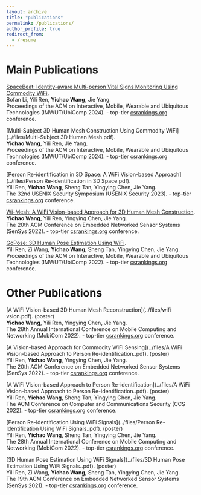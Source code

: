 ```yaml
---
layout: archive
title: "publications"
permalink: /publications/
author_profile: true
redirect_from:
  - /resume
---
```


Main Publications
======
[SpaceBeat: Identity-aware Multi-person Vital Signs Monitoring Using Commodity WiFi](../files/SpaceBeat.pdf).  
Bofan Li, Yili Ren, **Yichao Wang**, Jie Yang.  
Proceedings of the ACM on Interactive, Mobile, Wearable and Ubiquitous Technologies (IMWUT/UbiComp 2024). - top-tier [csrankings.org](https://csrankings.org/) conference.


[Multi-Subject 3D Human Mesh Construction Using Commodity WiFi](../files/Multi-Subject 3D Human Mesh.pdf).  
**Yichao Wang**, Yili Ren, Jie Yang.  
Proceedings of the ACM on Interactive, Mobile, Wearable and Ubiquitous Technologies (IMWUT/UbiComp 2024). - top-tier [csrankings.org](https://csrankings.org/) conference.

[Person Re-identification in 3D Space: A WiFi Vision-based Approach](../files/Person Re-identification in 3D Space.pdf).  
Yili Ren, **Yichao Wang**, Sheng Tan, Yingying Chen, Jie Yang.  
The 32nd USENIX Security Symposium (USENIX Security 2023). - top-tier [csrankings.org](https://csrankings.org/) conference.

[Wi-Mesh: A WiFi Vision-based Approach for 3D Human Mesh Construction](../files/Wi-Mesh.pdf).  
**Yichao Wang**, Yili Ren, Yingying Chen, Jie Yang.  
The 20th ACM Conference on Embedded Networked Sensor Systems (SenSys 2022). - top-tier [csrankings.org](https://csrankings.org/) conference.

[GoPose: 3D Human Pose Estimation Using WiFi](../files/GoPose.pdf).  
Yili Ren, Zi Wang, **Yichao Wang**, Sheng Tan, Yingying Chen, Jie Yang.
Proceedings of the ACM on Interactive, Mobile, Wearable and Ubiquitous Technologies (IMWUT/UbiComp 2022). - top-tier [csrankings.org](https://csrankings.org/) conference.


Other Publications
======
[A WiFi Vision-based 3D Human Mesh Reconstruction](../files/wifi vsion.pdf). (poster)  
**Yichao Wang**, Yili Ren, Yingying Chen, Jie Yang.  
The 28th Annual International Conference on Mobile Computing and Networking (MobiCom 2022). - top-tier [csrankings.org](https://csrankings.org/) conference.

[A Vision-based Approach for Commodity WiFi Sensing](../files/A WiFi Vision-based Approach to Person Re-identification..pdf). (poster)  
Yili Ren, **Yichao Wang**, Yingying Chen, Jie Yang.  
The 20th ACM Conference on Embedded Networked Sensor Systems (SenSys 2022). - top-tier [csrankings.org](https://csrankings.org/) conference.

[A WiFi Vision-based Approach to Person Re-identification](../files/A WiFi Vision-based Approach to Person Re-identification..pdf). (poster)  
Yili Ren, **Yichao Wang**, Sheng Tan, Yingying Chen, Jie Yang.  
The ACM Conference on Computer and Communications Security (CCS 2022). - top-tier [csrankings.org](https://csrankings.org/) conference.

[Person Re-Identification Using WiFi Signals](../files/Person Re-Identification Using WiFi Signals..pdf). (poster)  
Yili Ren, **Yichao Wang**, Sheng Tan, Yingying Chen, Jie Yang.  
The 28th Annual International Conference on Mobile Computing and Networking (MobiCom 2022). - top-tier [csrankings.org](https://csrankings.org/) conference.

[3D Human Pose Estimation Using WiFi Signals](../files/3D Human Pose Estimation Using WiFi Signals..pdf). (poster)  
Yili Ren, Zi Wang, **Yichao Wang**, Sheng Tan, Yingying Chen, Jie Yang.  
The 19th ACM Conference on Embedded Networked Sensor Systems (SenSys 2021). - top-tier [csrankings.org](https://csrankings.org/) conference.


